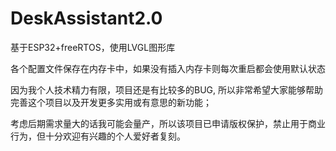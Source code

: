 # DeskAssistant2.0
 
基于ESP32+freeRTOS，使用LVGL图形库

各个配置文件保存在内存卡中，如果没有插入内存卡则每次重启都会使用默认状态

因为我个人技术精力有限，项目还是有比较多的BUG, 所以非常希望大家能够帮助完善这个项目以及开发更多实用或有意思的新功能；

考虑后期需求量大的话我可能会量产，所以该项目已申请版权保护，禁止用于商业行为，但十分欢迎有兴趣的个人爱好者复刻。
